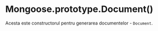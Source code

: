 # Mongoose.prototype.Document()

Acesta este constructorul pentru generarea documentelor - `Document`.
